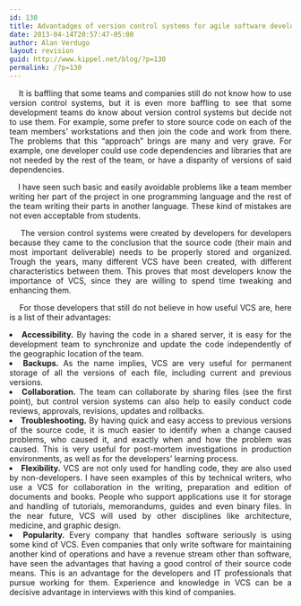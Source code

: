 ```yaml
---
id: 130
title: Advantadges of version control systems for agile software development.
date: 2013-04-14T20:57:47-05:00
author: Alan Verdugo
layout: revision
guid: http://www.kippel.net/blog/?p=130
permalink: /?p=130
---
```

<p style="text-align: justify;">
      It is baffling that some teams and companies still do not know how to use version control systems, but it is even more baffling to see that some development teams do know about version control systems but decide not to use them. For example, some prefer to store source code on each of the team members&#8217; workstations and then join the code and work from there. The problems that this &#8220;approach&#8221; brings are many and very grave. For example, one developer could use code dependencies and libraries that are not needed by the rest of the team, or have a disparity of versions of said dependencies.
</p>

<p style="text-align: justify;">
      I have seen such basic and easily avoidable problems like a team member writing her part of the project in one programming language and the rest of the team writing their parts in another language. These kind of mistakes are not even acceptable from students.
</p>

<p style="text-align: justify;">
      The version control systems were created by developers for developers because they came to the conclusion that the source code (their main and most important deliverable) needs to be properly stored and organized. Trough the years, many different VCS have been created, with different characteristics between them. This proves that most developers know the importance of VCS, since they are willing to spend time tweaking and enhancing them.
</p>

<p style="text-align: justify;">
      For those developers that still do not believe in how useful VCS are, here is a list of their advantages:
</p>

<li style="text-align: justify;">
  <strong>Accessibility.</strong> By having the code in a shared server, it is easy for the development team to synchronize and update the code independently of the geographic location of the team.
</li>
<li style="text-align: justify;">
  <strong>Backups.</strong> As the name implies, VCS are very useful for permanent storage of all the versions of each file, including current and previous versions.
</li>
<li style="text-align: justify;">
  <strong>Collaboration.</strong> The team can collaborate by sharing files (see the first point), but control version systems can also help to easily conduct code reviews, approvals, revisions, updates and rollbacks.
</li>
<li style="text-align: justify;">
  <strong>Troubleshooting.</strong> By having quick and easy access to previous versions of the source code, it is much easier to identify when a change caused problems, who caused it, and exactly when and how the problem was caused. This is very useful for post-mortem investigations in production environments, as well as for the developers&#8217; learning process.
</li>
<li style="text-align: justify;">
  <strong>Flexibility.</strong> VCS are not only used for handling code, they are also used by non-developers. I have seen examples of this by technical writers, who use a VCS for collaboration in the writing, preparation and edition of documents and books. People who support applications use it for storage and handling of tutorials, memorandums, guides and even binary files. In the near future, VCS will used by other disciplines like architecture, medicine, and graphic design.
</li>
<li style="text-align: justify;">
  <strong>Popularity.</strong> Every company that handles software seriously is using some kind of VCS. Even companies that only write software for maintaining another kind of operations and have a revenue stream other than software, have seen the advantages that having a good control of their source code means. This is an advantage for the developers and IT professionals that pursue working for them. Experience and knowledge in VCS can be a decisive advantage in interviews with this kind of companies.
</li>